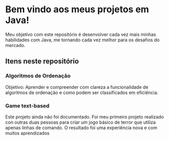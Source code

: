 <h1>Bem vindo aos meus projetos em Java!</h1>
<p>Meu objetivo com este repositório é desenvolver cada vez mais minhas habilidades com Java, me tornando cada vez melhor para os desafios do mercado.</p>

<h2>Itens neste repositório</h2>

<h3>Algoritmos de Ordenação</h3>
<p>Objetivo: Aprender e compreender com clareza a funcionalidade de algoritmos de ordenação e como podem ser classificados em eficiência.</p>

<h3>Game text-based</h3>
<p>Este projeto ainda não foi documentado. Foi meu primeiro projeto realizado con outras duas pessoas para criar um jogo básico de terror que utiliza apenas linhas de comando. O resultado foi uma experiência nova e com muitos aprendizados</p>
